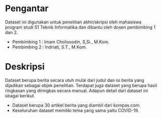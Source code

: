 # Pengantar

Dataset ini digunakan untuk penelitian akhir/skripsi oleh mahasiswa program studi S1 Teknik Informatika dan dibantu oleh dosen pembimbing 1 dan 2.

* Pembimbing 1 : Imam Cholissodin, S,Si., M.Kom.
* Pembimbing 2 : Indriati, S.T., M.Kom.

# Deskripsi

Dataset berupa berita secara utuh mulai dari judul dan isi berita yang dijadikan sebagai objek penelitian. Terdapat juga dataset yang berupa hasil ringkasan yang diringkas secara manual. Adapun detail dari dataset ini sbagai berikut.

* Dataset berupa 30 artikel berita yang diambil dari kompas.com.
* Keseluruhan dataset memiliki tema yang sama yaitu COVID-19.

